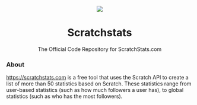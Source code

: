 <p align="center"> <img src="https://github.com/scratchuserstats/scratchstats/blob/master/images/logo.png"/> </p>
<h1 align="center"> Scratchstats </h1>
<p align="center"> The Official Code Repository for ScratchStats.com </p>


### About
https://scratchstats.com is a free tool that uses the Scratch API to create a list of more than 50 statistics based on Scratch. These statistics range from user-based statistics (such as how much followers a user has), to global statistics (such as who has the most followers).
